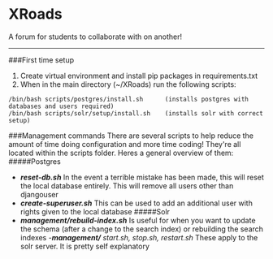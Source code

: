 # XRoads
A forum for students to collaborate with on another!

---

###First time setup
1. Create virtual environment and install pip packages in requirements.txt
2. When in the main directory (~/XRoads) run the following scripts:
```terminal
/bin/bash scripts/postgres/install.sh      (installs postgres with databases and users required)
/bin/bash scripts/solr/setup/install.sh    (installs solr with correct setup)
```

###Management commands
There are several scripts to help reduce the amount of time doing configuration and more time coding! 
They're all located within the scripts folder. Heres a general overview of them:
#####Postgres
-  **_reset-db.sh_** In the event a terrible mistake has been made, this will reset the local database entirely. This will remove all users other than djangouser
- **_create-superuser.sh_** This can be used to add an additional user with rights given to the local database
#####Solr
- **_management/rebuild-index.sh_** Is useful for when you want to update the schema (after a change to the search index)
 or rebuilding the search indexes
 -**_management/_** _start.sh, stop.sh, restart.sh_ These apply to the solr server. It is pretty self explanatory